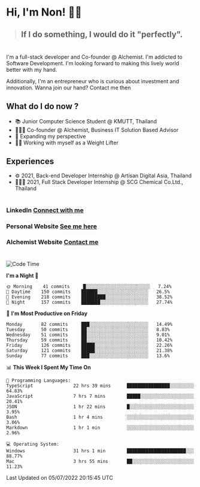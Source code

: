 # Hi, I'm Non! 🖐🏻

> ## If I do something, I would do it "perfectly".

#

I'm a full-stack developer and Co-founder @ Alchemist. I'm addicted to Software Development. I'm looking forward to making this lively world better with my hand.

Additionally, I'm an entrepreneur who is curious about investment and innovation. Wanna join our hand? Contact me then

## What do I do now ?

- 📚 Junior Computer Science Student @ KMUTT, Thailand
- 🧑🏻‍💻 Co-founder @ Alchemist, Business IT Solution Based Advisor
- 🌈 Expanding my perspective
- 🏋🏻 Working with myself as a Weight Lifter

## Experiences

- ⚙️ 2021, Back-end Developer Internship @ Artisan Digital Asia, Thailand
- 🧑🏻‍💻 2021, Full Stack Developer Internship @ SCG Chemical Co.Ltd., Thailand

#

### LinkedIn [Connect with me](https://www.linkedin.com/in/non-nontra/)

### Personal Website [See me here](https://nonnontra.com/)

### Alchemist Website [Contact me](https://alchemist-softwarehouse.co/)

#

<!--START_SECTION:waka-->
![Code Time](http://img.shields.io/badge/Code%20Time-1%2C858%20hrs%206%20mins-blue)

**I'm a Night 🦉** 

```text
🌞 Morning    41 commits     █░░░░░░░░░░░░░░░░░░░░░░░░   7.24% 
🌆 Daytime    150 commits    ██████░░░░░░░░░░░░░░░░░░░   26.5% 
🌃 Evening    218 commits    █████████░░░░░░░░░░░░░░░░   38.52% 
🌙 Night      157 commits    ███████░░░░░░░░░░░░░░░░░░   27.74%

```
📅 **I'm Most Productive on Friday** 

```text
Monday       82 commits     ███░░░░░░░░░░░░░░░░░░░░░░   14.49% 
Tuesday      50 commits     ██░░░░░░░░░░░░░░░░░░░░░░░   8.83% 
Wednesday    51 commits     ██░░░░░░░░░░░░░░░░░░░░░░░   9.01% 
Thursday     59 commits     ██░░░░░░░░░░░░░░░░░░░░░░░   10.42% 
Friday       126 commits    █████░░░░░░░░░░░░░░░░░░░░   22.26% 
Saturday     121 commits    █████░░░░░░░░░░░░░░░░░░░░   21.38% 
Sunday       77 commits     ███░░░░░░░░░░░░░░░░░░░░░░   13.6%

```


📊 **This Week I Spent My Time On** 

```text
💬 Programming Languages: 
TypeScript               22 hrs 39 mins      ████████████████░░░░░░░░░   64.83% 
JavaScript               7 hrs 7 mins        █████░░░░░░░░░░░░░░░░░░░░   20.41% 
JSON                     1 hr 22 mins        █░░░░░░░░░░░░░░░░░░░░░░░░   3.95% 
Bash                     1 hr 4 mins         ░░░░░░░░░░░░░░░░░░░░░░░░░   3.06% 
Markdown                 1 hr 1 min          ░░░░░░░░░░░░░░░░░░░░░░░░░   2.96%

💻 Operating System: 
Windows                  31 hrs 1 min        ██████████████████████░░░   88.77% 
Mac                      3 hrs 55 mins       ██░░░░░░░░░░░░░░░░░░░░░░░   11.23%

```


 Last Updated on 05/07/2022 20:15:45 UTC
<!--END_SECTION:waka-->
